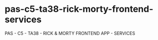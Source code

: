 # pas-c5-ta38-rick-morty-frontend-services
PAS - C5 - TA38 - RICK &amp; MORTY FRONTEND APP - SERVICES
